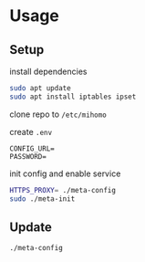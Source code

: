 # Usage

## Setup

install dependencies

```bash
sudo apt update
sudo apt install iptables ipset
```

clone repo to `/etc/mihomo`

create `.env`

```
CONFIG_URL=
PASSWORD=
```

init config and enable service

```bash
HTTPS_PROXY= ./meta-config
sudo ./meta-init
```

## Update

```bash
./meta-config
```
